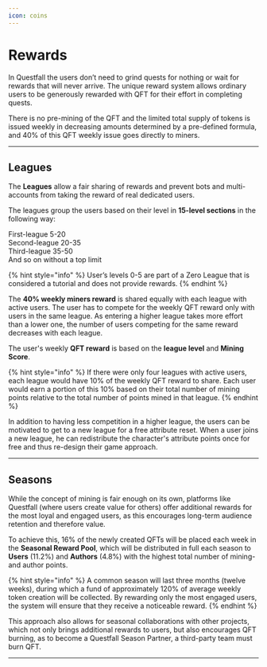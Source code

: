 ```yaml
---
icon: coins
---
```


# Rewards

In Questfall the users don’t need to grind quests for nothing or wait for rewards that will never arrive. The unique reward system allows ordinary users to be generously rewarded with QFT for their effort in completing quests.

There is no pre-mining of the QFT and the limited total supply of tokens is issued weekly in decreasing amounts determined by a pre-defined formula, and 40% of this QFT weekly issue goes directly to miners.

* * *

## Leagues

The **Leagues** allow a fair sharing of rewards and prevent bots and multi-accounts from taking the reward of real dedicated users. 

The leagues group the users based on their level in **15-level sections** in the following way:

First-league  5-20\
Second-league 20-35\
Third-league 35-50\
And so on without a top limit

{% hint style="info" %}
User’s levels 0-5 are part of a  Zero League that is considered a tutorial and does not provide rewards.
{% endhint %}

The **40% weekly miners reward** is shared equally with each league with active users. The user has to compete for the weekly QFT reward only with users in the same league. As entering a higher league takes more effort than a lower one, the number of users competing for the same reward decreases with each league.

The user's weekly **QFT reward** is based on the **league level** and **Mining Score**.

{% hint style="info" %}
If there were only four leagues with active users, each league would have 10% of the weekly QFT reward to share. Each user would earn a portion of this 10% based on their total number of mining points relative to the total number of points mined in that league.
{% endhint %}

In addition to having less competition in a higher league, the users can be motivated to get to a new league for a free attribute reset. When a user joins a new league, he can redistribute the character's attribute points once for free and thus re-design their game approach. 

***

## Seasons

While the concept of mining is fair enough on its own, platforms like Questfall (where users create value for others) offer additional rewards for the most loyal and engaged users, as this encourages long-term audience retention and therefore value.

To achieve this, 16% of the newly created QFTs will be placed each week in the **Seasonal Reward Pool**, which will be distributed in full each season to **Users** (11.2%) and **Authors** (4.8%) with the highest total number of mining- and author points.

{% hint style="info" %}
A common season will last three months (twelve weeks), during which a fund of approximately 120% of average weekly token creation will be collected. By rewarding only the most engaged users, the system will ensure that they receive a noticeable reward.
{% endhint %}

This approach also allows for seasonal collaborations with other projects, which not only brings additional rewards to users, but also encourages QFT burning, as to become a Questfall Season Partner, a third-party team must burn QFT.

---
